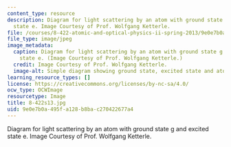 ```yaml
---
content_type: resource
description: Diagram for light scattering by an atom with ground state g and excited
  state e. Image Courtesy of Prof. Wolfgang Ketterle.
file: /courses/8-422-atomic-and-optical-physics-ii-spring-2013/9e0e7b0a495fa128b8bac270422677a4_8-422s13.jpg
file_type: image/jpeg
image_metadata:
  caption: Diagram for light scattering by an atom with ground state g and excited
    state e. (Image Courtesy of Prof. Wolfgang Ketterle.)
  credit: Image Courtesy of Prof. Wolfgang Ketterle.
  image-alt: Simple diagram showing ground state, excited state and atom moving.
learning_resource_types: []
license: https://creativecommons.org/licenses/by-nc-sa/4.0/
ocw_type: OCWImage
resourcetype: Image
title: 8-422s13.jpg
uid: 9e0e7b0a-495f-a128-b8ba-c270422677a4
---
```

Diagram for light scattering by an atom with ground state g and excited state e. Image Courtesy of Prof. Wolfgang Ketterle.